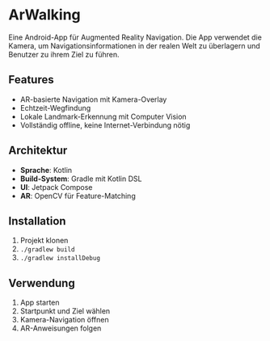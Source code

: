 # ArWalking

Eine Android-App für Augmented Reality Navigation. Die App verwendet die Kamera, um Navigationsinformationen in der realen Welt zu überlagern und Benutzer zu ihrem Ziel zu führen.

## Features

- AR-basierte Navigation mit Kamera-Overlay
- Echtzeit-Wegfindung
- Lokale Landmark-Erkennung mit Computer Vision
- Vollständig offline, keine Internet-Verbindung nötig

## Architektur

- **Sprache**: Kotlin
- **Build-System**: Gradle mit Kotlin DSL
- **UI**: Jetpack Compose
- **AR**: OpenCV für Feature-Matching

## Installation

1. Projekt klonen
2. `./gradlew build`
3. `./gradlew installDebug`

## Verwendung

1. App starten
2. Startpunkt und Ziel wählen
3. Kamera-Navigation öffnen
4. AR-Anweisungen folgen